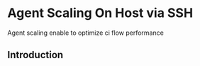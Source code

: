# Agent Scaling On Host via SSH

Agent scaling enable to optimize ci flow performance

## Introduction


